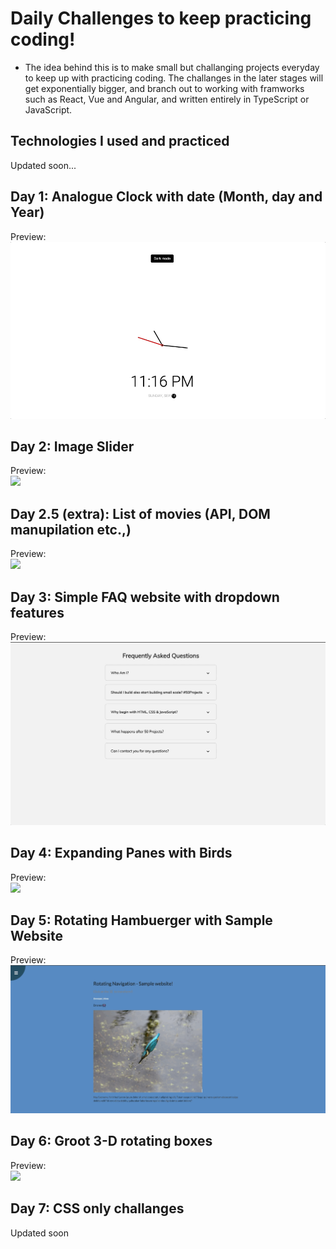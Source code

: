 # Daily Challenges to keep practicing coding! #
- The idea behind this is to make small but challanging projects everyday to keep up with practicing coding. The challanges in the later stages will get exponentially bigger, and branch out to working with framworks such as React, Vue and Angular, and written entirely in TypeScript or JavaScript.

## Technologies I used and practiced
Updated soon...

## Day 1: Analogue Clock with date (Month, day and Year)
Preview:<br>![](day1/clock-day1.gif)<br>

## Day 2: Image Slider
Preview:<br>![](day2/slider-day2.gif)<br>

## Day 2.5 (extra): List of movies (API, DOM manupilation etc.,)
Preview:<br>![](day2movie/movie-day2.gif)<br>

## Day 3: Simple FAQ website with dropdown features
Preview:<br>![](day3/faq-day3.gif)<br>

## Day 4: Expanding Panes with Birds
Preview:<br>![](day4/day4-birds.gif)<br>

## Day 5: Rotating Hambuerger with Sample Website
Preview:<br>![](day5/rotating-websiteday5.gif)<br>

## Day 6: Groot 3-D rotating boxes
Preview:<br>![](day6/groot-day6.gif)<br>

## Day 7: CSS only challanges
Updated soon